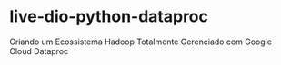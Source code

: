 # live-dio-python-dataproc
Criando um Ecossistema Hadoop Totalmente Gerenciado com Google Cloud Dataproc
